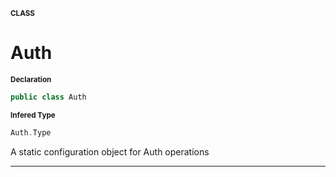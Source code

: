 <sub>**CLASS**</sub>
# Auth

<sub>**Declaration**</sub>
```swift
public class Auth
```

<sub>**Infered Type**</sub>
```swift
Auth.Type
```

A static configuration object for Auth operations

--------------------



